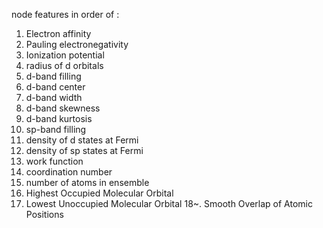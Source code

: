 node features in order of :
1.  Electron affinity
2.  Pauling electronegativity
3.  Ionization potential
4.  radius of d orbitals
5.  d-band filling
6.  d-band center
7.  d-band width
8.  d-band skewness
9.  d-band kurtosis
10. sp-band filling
11. density of d states at Fermi
12. density of sp states at Fermi
13. work function
14. coordination number
15. number of atoms in ensemble
16. Highest Occupied Molecular Orbital
17. Lowest Unoccupied Molecular Orbital
18~. Smooth Overlap of Atomic Positions 

